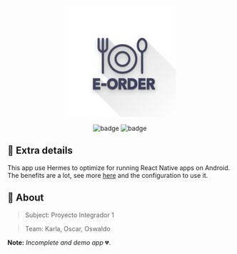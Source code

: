 <p align="center">
    <img alt="logo" src="./assets/logo-shadow.png" height="250px" width="250px">
</p>

<p align="center">
  <img alt="badge" src="https://forthebadge.com/images/badges/made-with-javascript.svg">
  <img alt="badge" src="https://forthebadge.com/images/badges/60-percent-of-the-time-works-every-time.svg">
</p>

## :bookmark_tabs: Extra details
This app use Hermes to optimize for running React Native apps on Android. The benefits are a lot, see more [here](https://facebook.github.io/react-native/docs/0.60/hermes) and the configuration to use it.

## :busts_in_silhouette: About
>Subject: Proyecto Integrador 1

>Team: Karla, Oscar, Oswaldo

**Note:**
_Incomplete and demo app_ :broken_heart:.
